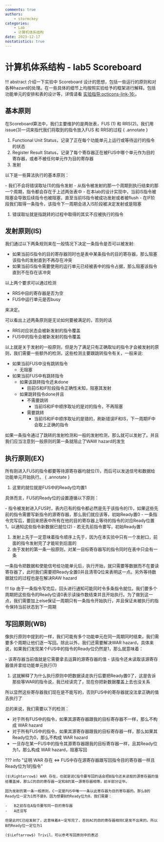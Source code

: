 ```yaml
---
comments: true
authors:
    - stormckey
categories:
    - Lab
    - 计算机体系结构
date: 2023-12-17
nostatistics: true
---
```


# 计算机体系结构 - lab5 Scoreboard

!!! abstract
    介绍一下实验中 Scoreboard 设计的思想，包括一些运行的原则和对各种hazard的处理。在一些具体的细节上均按照实验给予的框架进行解释。包括功能单元的安排和表的设计等，详情请看 [实验指导:octicons-link-16:](https://zju-arch.pages.zjusct.io/arch-fa23/lab5/)。

<!-- more -->

## 基本原则

在Scoreboard算法中，我们主要维护的是两张表，FUS (1) 和 RRS(2)。我们用 issue(3)一词来指代我们将取到的指令放入FUS 和 RRS的过程
{ .annotate }

1.  Functional Unit Status，记录了正在每个功能单元上运行或等待运行的指令的状态
2.  Register Result Status，记录了每个寄存器正在被FUS中哪个单元作为目的寄存器，或者不被任何单元作为目的寄存器
3.  发射

以下是一些算法执行的基本原则：

<div class="annotate" markdown>
- 我们不会将错误取址(1)的指令发射
- 从指令被发射的那一个周期到执行结束的那一个周期，指令都会存在于上述两张表中
- 在本lab的设计实现中，当前IS指令被阻塞会导致后续指令也被阻塞，直至当前IS指令被成功发射或者被flush
- 在IF阶段我们取得一条指令，该指令下一周期会进入IS阶段被决定发射或是阻塞
</div>

1.  错误取址就是指跳转的过程中取得的其实不应被执行的指令

## 发射原则(IS)

我们通过以下两条规则来在一般情况下决定一条指令是否可以被发射:

- 如果当前IS指令的目的寄存器同时也是表中某条指令的目的寄存器，那么阻塞该指令的发射直到不再存在冲突
- 如果当前IS指令需要使用的运行单元已经被表中的指令占据，那么阻塞该指令直到不在存在该冲突

以上两个要求可以通过检测

- RRS中目的寄存器是否为空
- FUS中运行单元是否busy

来决定。

可以看出上述两条原则是无论如何要被满足的，否则的话

- RRS对应状态会被新发射的指令覆盖
- FUS中的指令会被新发射的指令覆盖

以上就是关于发射的一般原则，但是为了满足只有正确取址的指令才会被发射的原则，我们需要一些额外的检测，这些检测主要跟跳转指令有关，一般来说:

- 如果当前FUS中没有跳转指令   
    - 无阻塞
- 如果当前FUS中有跳转指令
    - 如果该跳转指令还未done
        - 目前IS和IF阶段指令正确性未知，阻塞其发射
    - 如果跳转指令done并且
        - 不需要跳转
            - 当前IS和IF中顺序取址的是对的指令，不再阻塞
        - 需要跳转
            - 当前IS和IF中顺序取址的是错的，刷新错误IF和IS，下一周期IF中会取上正确的指令

如果一条指令通过了跳转的发射检测和一般的发射检测，那么就可以发射了。并且我们应当注意到一般原则的第一条就阻止了WAW hazard的发生

## 执行原则(EX)

所有刚进入FUS的指令都要等待源寄存器均就位(1)，而后可以发送信号和数据给功能单元开始执行。
{ .annotate }

1.  这里的就位就是FUS中的Ready位均置1

具体而言，FUS的Ready位的设置遵循以下原则：

<div class="annotate" markdown>
- 指令被发射进入FUS时，表内已有的指令都必然是先于该指令的(1)，如果这些先前的指令需要写新指令的源寄存器，那么我们就应该等，初始Ready置0
- 一条指令完写后，要回来把表中所有在他的目的寄存器上等待的指令的对应Ready位置1，以通知这些指令新数据已就位(2)
- 若无先前指令要写，初始Ready置1
</div>

1.  发射上先于一定意味着指令顺序上先于，因为在本实验中只有一个发射口，前面的指令发射完了才能轮到后面的
2.  由于发射的第一条一般原则，对某一目标寄存器写的指令同时在表中只会有一条

一条指令把数据和使能信号给功能单元后，执行开始，就只需要等数据而不在要读寄存器了，此时我们需要把Ready全置0并且清零Q位来表明这一点。另外等待数据就位的过程也是在解决RAW hazard

!!! tip
    由于一条指令写完后，回头进行通知可能同时令多条指令就位。我们要多个周期把这些指令的Ready位请0表示读操作数结束并且开始执行。为了做到这一点，我们需要加上else保证一周期只有一条指令开始执行，并且保证未被执行的指令保持当前状态到下一周期

## 写回原则(WB)

像执行原则中提到的一样，我们可能有多个功能单元在同一周期同时结束，我们需要多个周期让他们逐一写回。除此以外，我们还需要解决WAR hazard，具体来说，如果我们发现某个FUS中的指令的Ready位仍然是1，那么就意味着：

<div class="annotate" markdown>
-   该寄存器当前值就是它需要拿去运算的源寄存器的值
-   该指令还未读取该源寄存器值并拿给功能单元执行(1)
</div>

1.  这就解释了为什么执行原则中把数据读走执行后要把Ready置0了，这是告诉那些等WAR的指令说，我已经读完了，现在你把新数据覆盖上去也没关系

所以显然这些寄存器我们现在是不能写的，否则FUS中的寄存器就没法拿正确的值去执行了

总的来说，我们需要以下的检测：

- 对于所有FUS中的指令，如果其源寄存器跟我的目标寄存器不一样，那么不构成 WAR hazard
- 对于所有FUS中的指令，如果其源寄存器跟我的目标寄存器一样，那么如果其Ready位为0，那么不构成 WAR hazard
- 一旦存在某一FUS中的指令其源寄存器跟我的目标寄存器一样，且其Ready位为1，那么构成 WAR hazard，阻塞写回

??? info "证明 WAR 存在 $\iff$ FUS中存在源寄存器跟写回指令目的寄存器一样且Ready位为1的指令"

    ($\Rightarrow$) WAR 存在，也就是说C指令要写回的话会把B指令还未读取的源寄存器的值给覆盖掉，那么C的目的寄存器一定和B的某一源寄存器相等，前半部分证毕。
    
    因为发射的第一条一般原则，C一定是FUS中唯一一条以此寄存器为目的寄存器的。那么B的Ready位一定为1而不是0，因为想要B的Ready位为0，我们需要：

    -   B之前存在A指令要写同一目的寄存器
    -   A还没写

    但是此时C已经发射了，这意味着A一定写完了，否则AC的目的寄存器相同C是发不出来的。所以B的Ready位一定位为1

    ($\Leftarrow$) Trivil，可以参考写回原则中的表述
